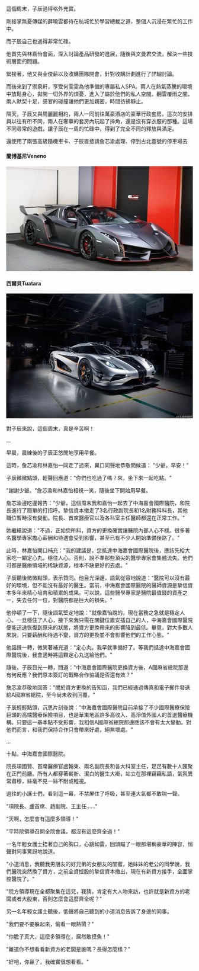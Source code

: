 
這個周末，子辰過得格外充實。

剛接掌無憂傳媒的薛曉雲都待在杭城忙於學習總裁之道，整個人沉浸在繁忙的工作中。

而子辰自己也過得非常忙碌。

他首先與林嘉怡會面，深入討論產品研發的進展，隨後與文曼君交流，解決一些技術層面的問題。

緊接著，他又與金俊薪以及收購團隊開會，針對收購計劃進行了詳細討論。

而後來到了禦泉軒，享受何雯雯為他準備的專屬私人SPA。兩人在熱氣蒸騰的環境中放鬆身心，拋開一切外界的煩憂，進入了屬於他們的私人空間。翻雲覆雨之間，兩人默契十足，感官的碰撞讓他們更加親密，時間彷彿靜止。

隔天，子辰又與周麗麗相約，兩人一同前往萬豪酒店的豪華行政套房。這次的安排與以往有所不同，兩人在奢華的套房內玩起了摔角，還是沒有穿衣服的那種。這場不同尋常的遊戲，讓子辰在一周的忙碌中，得到了完全不同的釋放與滿足。

還使用了兩張高級隨機車卡、子辰直接請詹芯渝處理、停到古北壹號的停車場去

#### 蘭博基尼Veneno
![alt text](images/蘭博基尼Veneno.png)

#### 西爾貝Tuatara
![alt text](images/科尼塞克One1.png)

對子辰來說，這個周末，真是辛苦啊！

...

早晨，晨練後的子辰正悠閒地享用早餐。

這時，詹芯渝和林嘉怡一同走了過來，異口同聲地恭敬問候道：
"少爺，早安！"

子辰微微點頭，輕聲回應道："你們也吃過了嗎？來，坐下來一起吃點。"

"謝謝少爺。"詹芯渝和林嘉怡相視一笑，隨後坐下開始用早餐。

詹芯渝邊吃邊報告："少爺，這個周末我和嘉怡一起去了中海嘉會國際醫院，和院長進行了簡單的打招呼。摯信資本撤走了3名行政副院長和1名財務科科長，其他職位暫時沒有變動。院長、首席醫療官以及各科室主任醫師都還在正常工作。"

她繼續說道："不過，正如您所料，資方的更換確實讓醫院內部人心不穩。很多著名醫學專家擔心薪酬和待遇會受到影響，甚至已有不少人開始準備後路了。"

此時，林嘉怡開口補充："我的建議是，您抵達中海嘉會國際醫院後，應該先給大家吃一顆定心丸，穩住人心。否則，說不準那些頂尖的醫學專家會集體流失。他們可都是醫療領域的稀缺資源，根本不缺更好的去處。"

子辰聽後微微點頭，表示贊同。他目光深邃，語氣從容地說道："醫院可以沒有最好的環境，但不能沒有最好的醫生。當前，中海嘉會國際醫院的醫師資源是摯信資本多年來精心培育和積累的成果。可以說，這些醫學專家是醫院最值錢的資產之一，失去任何一位，對醫院都是巨大的損失。"

他停頓了一下，隨後語氣堅定地說："就像嘉怡說的，現在當務之急就是穩定人心。一旦穩住了人心，接下來我只需在關鍵位置安插自己的人，中海嘉會國際醫院便能迅速恢復到原來的狀態，將資方更換帶來的影響降到最低。畢竟，對大多數人來說，只要薪酬和待遇不變，資方的更換並不會影響他們的工作心態。"

他話鋒一轉，微笑著補充道："定心丸，我早就準備好了。等我們抵達中海嘉會國際醫院後，我會適時將這顆定心丸送給他們。"

隨後，子辰目光一轉，問道："中海嘉會國際醫院更換資方後，A國麻省總院那邊有何反應？我們原本簽訂的戰略合作協議是否還有效？"

詹芯渝恭敬地回答："關於資方更換的告知函，我們已經通過傳真和電子郵件發送給A國麻省總院，至今尚未收到回覆。"

子辰輕輕點頭，沉思片刻後說："中海嘉會國際醫院目前承接了不少國際醫療保險巨頭的高端醫療保險項目，也是華東地區許多高收入、高淨值外國人的首選醫療機構。只要這一基本點不受影響，我相信A國麻省總院那邊應該不會有太大變動。對他們而言，和我們保持合作只會帶來好處，絕無壞處。"

...

十點，中海嘉會國際醫院。

院長項國賢、首席醫療官盧翰東、兩名副院長和各大科室主任，足足有數十人匯聚在正門前廳。所有人都穿著嶄新、潔白的醫生大褂，站立在那裡竊竊私語，氣氛異常肅穆，絲毫不見一絲不耐或輕視。

過往的小護士們，看到這一幕，不禁屏住了呼吸，甚至連大氣都不敢喘一聲。

"項院長、盧首席、趙副院、王主任……"

"天啊，怎麼會有這麼多領導！"

"平時院領導召開全院會議，都沒有這麼齊全過！"

一名年輕女護士捂著自己的胸口，心跳如雷，回頭瞄了一眼那堪稱豪華的陣容，悄聲對同事驚訝地說道。

"小道消息，我聽我男朋友的好兄弟的女朋友的閨蜜，她妹妹的老公的同學說，我們醫院突然換了資方，之前全資控股的摯信資本撤出，現在有新資方接手，全面掌控醫院了。"

"院方領導現在全都聚集在這兒，我猜，肯定有大人物來訪，也許就是新資方的老闆或者大股東，否則怎麼會這麼齊全呢？"

另一名年輕女護士聽後，低聲將自己聽到的小道消息告訴了身邊的同事。

"我們要不要躲起來，偷看一眼熱鬧？"

"你膽子真大，這麼多領導在，居然敢摸魚！"

"難道你不想看看新資方的老闆是誰嗎？長得怎麼樣？"

"好吧，你贏了，我確實很想看看。"

